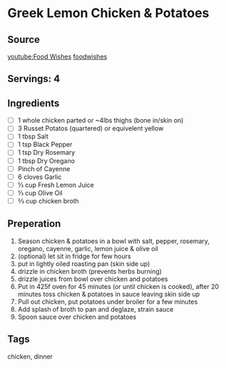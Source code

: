 # Greek Lemon Chicken & Potatoes

## Source
[youtube:Food Wishes](https://www.youtube.com/watch?v=h6OSMbfhIao)
[foodwishes](https://foodwishes.blogspot.com/2015/04/greek-lemon-chicken-and-potatoes-both.html)

## Servings: 4

## Ingredients
- [ ] 1 whole chicken parted or ~4lbs thighs (bone in/skin on)
- [ ] 3 Russet Potatos (quartered) or equivelent yellow
- [ ] 1 tbsp Salt
- [ ] 1 tsp Black Pepper
- [ ] 1 tsp Dry Rosemary
- [ ] 1 tbsp Dry Oregano
- [ ] Pinch of Cayenne
- [ ] 6 cloves Garlic
- [ ] ⅓ cup Fresh Lemon Juice
- [ ] ⅓ cup Olive Oil
- [ ] ⅔ cup chicken broth

## Preperation
1. Season chicken & potatoes in a bowl with salt, pepper, rosemary, oregano, cayenne, garlic, lemon juice & olive oil
2. (optional) let sit in fridge for few hours
3. put in lightly oiled roasting pan (skin side up)
4. drizzle in chicken broth (prevents herbs burning)
5. drizzle juices from bowl over chicken and potatoes
6. Put in 425f oven for 45 minutes (or until chicken is cooked), after 20 minutes toss chicken & potatoes in sauce leaving skin side up
7. Pull out chicken, put potatoes under broiler for a few minutes
8. Add splash of broth to pan and deglaze, strain sauce
9. Spoon sauce over chicken and potatoes

## Tags
chicken, dinner

